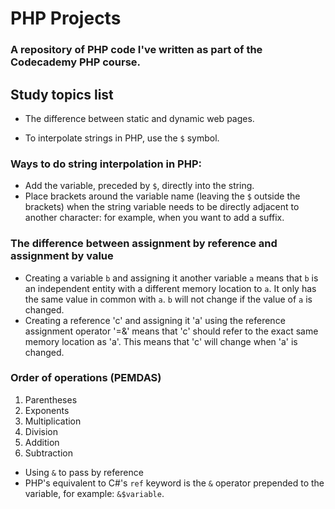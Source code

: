 # PHP Projects

### A repository of PHP code I've written as part of the Codecademy PHP course.

## Study topics list

- The difference between static and dynamic web pages.

- To interpolate strings in PHP, use the ```$``` symbol.

### Ways to do string interpolation in PHP:

- Add the variable, preceded by ```$```, directly into the string.
- Place brackets around the variable name (leaving the ```$``` outside the brackets) when the string variable needs to be directly adjacent to another character: for example, when you want to add a suffix.
        
### The difference between assignment by reference and assignment by value

- Creating a variable ```b``` and assigning it another variable ```a``` means that ```b``` is an independent entity with a different memory location to ```a```. It only has the same value in common with ```a```. ```b``` will not change if the value of ```a``` is changed.
- Creating a reference 'c' and assigning it 'a' using the reference assignment operator '=&' means that 'c' should refer to the exact same memory location as 'a'. This means that 'c' will change when 'a' is changed.

### Order of operations (PEMDAS)
1. Parentheses
2. Exponents
3. Multiplication
4. Division
5. Addition
6. Subtraction

- Using ```&``` to pass by reference
- PHP's equivalent to C#'s ```ref``` keyword is the ```&``` operator prepended to the variable, for example: ```&$variable```.
